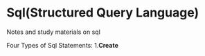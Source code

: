 # Sql(Structured Query Language)

Notes and study materials on sql

Four Types of Sql Statements:
1.<b>Create</b>
